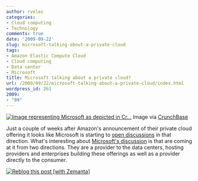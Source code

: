 ```yaml
---
author: rvelez
categories:
- Cloud computing
- Technology
comments: true
date: '2009-09-22'
slug: microsoft-talking-about-a-private-cloud
tags:
- Amazon Elastic Compute Cloud
- Cloud computing
- Data center
- Microsoft
title: Microsoft talking about a private cloud?
url: /2009/09/22/microsoft-talking-about-a-private-cloud/index.html
wordpress_id: 261
2009:
- "09"
---
```






[![Image representing Microsoft as depicted in Cr...](http://www.crunchbase.com/assets/images/resized/0001/0926/10926v1-max-450x450.png)](http://www.crunchbase.com/company/microsoft)
    Image via [CrunchBase](http://www.crunchbase.com/)





Just a couple of weeks after Amazon's announcement of their private cloud offering it looks like Microsoft is starting to [open discussions](http://blogs.zdnet.com/microsoft/?p=3978) in that direction. What's interesting about [Microsoft's discussion](http://www.microsoft.com/virtualization/cloud-computing/default.mspx) is that are coming at it from two directions. They are a provider to the data centers, hosting providers and enterprises building these offerings as well as a provider directly to the consumer.


[![Reblog this post [with Zemanta]](http://img.zemanta.com/reblog_e.png?x-id=0911d35a-061a-45bc-aa6e-ada81d9eb834)](http://reblog.zemanta.com/zemified/0911d35a-061a-45bc-aa6e-ada81d9eb834/)
